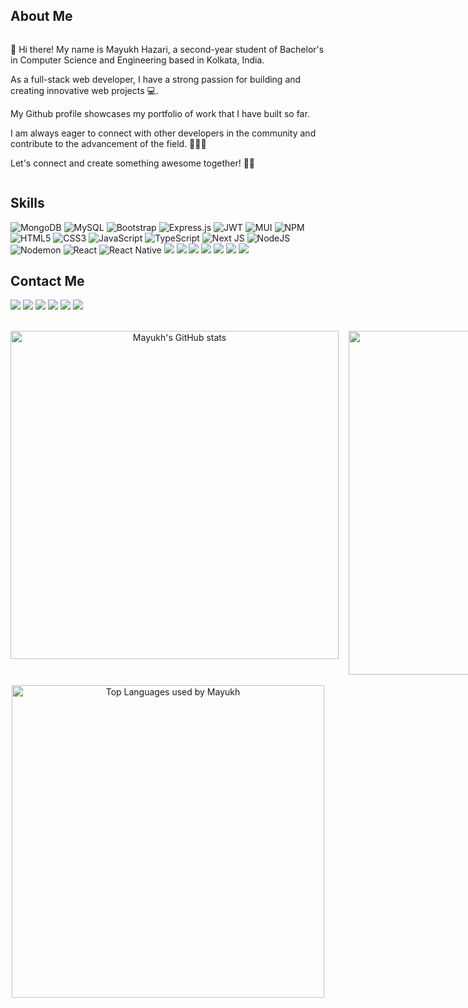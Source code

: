 ## About Me

<div align="left">
  <div style="display: grid; grid-template-columns: repeat(auto-fit, minmax(300px, 1fr)); grid-gap: 20px;">
    <div>
      <p style="text-align: left;">
        🚀 Hi there! My name is Mayukh Hazari, a second-year student of Bachelor's in Computer Science and Engineering based in Kolkata, India.
      </p>
      <p style="text-align: left;">
        As a full-stack web developer, I have a strong passion for building and creating innovative web projects 💻.
      </p>
      <p style="text-align: left;">
        My Github profile showcases my portfolio of work that I have built so far.
      </p>
      <p style="text-align: left;">
        I am always eager to connect with other developers in the community and contribute to the advancement of the field. 🤝👨‍💻
      </p>
      <p style="text-align: left;">
        Let's connect and create something awesome together! 🚀🚀
      </p>
    </div>
  </div>
</div>

## Skills

![MongoDB](https://img.shields.io/badge/MongoDB-%234ea94b.svg?style=for-the-badge&logo=mongodb&logoColor=white)
    <img src="https://img.shields.io/badge/mysql-%2300f.svg?style=for-the-badge&logo=mysql&logoColor=white" alt="MySQL" />
    <img src="https://img.shields.io/badge/bootstrap-%23563D7C.svg?style=for-the-badge&logo=bootstrap&logoColor=white" alt="Bootstrap" />
    <img src="https://img.shields.io/badge/express.js-%23404d59.svg?style=for-the-badge&logo=express&logoColor=%2361DAFB" alt="Express.js" />
    <img src="https://img.shields.io/badge/JWT-black?style=for-the-badge&logo=JSON%20web%20tokens" alt="JWT" />
    <img src="https://img.shields.io/badge/MUI-%230081CB.svg?style=for-the-badge&logo=mui&logoColor=white" alt="MUI" />
    <img src="https://img.shields.io/badge/NPM-%23CB3837.svg?style=for-the-badge&logo=npm&logoColor=white" alt="NPM" />
    <img src="https://img.shields.io/badge/html5-%23E34F26.svg?style=for-the-badge&logo=html5&logoColor=white" alt="HTML5" />
    <img src="https://img.shields.io/badge/css3-%231572B6.svg?style=for-the-badge&logo=css3&logoColor=white" alt="CSS3" />
    <img src="https://img.shields.io/badge/javascript-%23323330.svg?style=for-the-badge&logo=javascript&logoColor=%23F7DF1E" alt="JavaScript" />
    <img src="https://img.shields.io/badge/typescript-%23007ACC.svg?style=for-the-badge&logo=typescript&logoColor=white" alt="TypeScript" />
    <img src="https://img.shields.io/badge/Next-black?style=for-the-badge&logo=next.js&logoColor=white" alt="Next JS" />
    <img src="https://img.shields.io/badge/node.js-6DA55F?style=for-the-badge&logo=node.js&logoColor=white" alt="NodeJS" />
    <img src="https://img.shields.io/badge/NODEMON-%23323330.svg?style=for-the-badge&logo=nodemon&logoColor=%BBDEAD" alt="Nodemon" />
    <img src="https://img.shields.io/badge/react-%2320232a.svg?style=for-the-badge&logo=react&logoColor=%2361DAFB" alt="React" />
    <img src="https://img.shields.io/badge/react_native-%2320232a.svg?style=for-the-badge&logo=react&logoColor=%2361DAFB" alt="React Native" />
    <img src="https://img.shields.io/badge/React%20Hook%20Form-%23EC5990.svg?style=for-the-badge&logo=reacthookform&logoColor=white"/>
    <img src="https://img.shields.io/badge/redux-%23593d88.svg?style=for-the-badge&logo=redux&logoColor=white"/>
  <img src="https://img.shields.io/badge/tailwindcss-%2338B2AC.svg?style=for-the-badge&logo=tailwind-css&logoColor=white" />
  <img src="https://img.shields.io/badge/vite-%23646CFF.svg?style=for-the-badge&logo=vite&logoColor=white" />
  <img src="https://img.shields.io/badge/heroku-%23430098.svg?style=for-the-badge&logo=heroku&logoColor=white" />
<img src="https://img.shields.io/badge/Cloudflare-F38020?style=for-the-badge&logo=Cloudflare&logoColor=white">
<img src="https://img.shields.io/badge/vercel-%23000000.svg?style=for-the-badge&logo=vercel&logoColor=white"/>

## Contact Me

<div>

<a href="https://twitter.com/xmayuk_hx" target="_blank"><img src="https://img.shields.io/badge/Twitter-%231DA1F2.svg?style=for-the-badge&logo=Twitter&logoColor=white"/></a>
<a href="https://linktr.ee/mayuk_h" target="_blank">
<img src="https://img.shields.io/badge/linktree-1de9b6?style=for-the-badge&logo=linktree&logoColor=black"/></a>
<a href="https://www.linkedin.com/in/mayukh-hazari-212276220" target="_blank">
<img src="https://img.shields.io/badge/linkedin-%230077B5.svg?style=for-the-badge&logo=linkedin&logoColor=white"/></a>
<a href="https://www.instagram.com/mayuk.png/" target="_blank">
<img src="https://img.shields.io/badge/Instagram-%23E4405F.svg?style=for-the-badge&logo=Instagram&logoColor=white"/></a>
<a href="mailto:hazari.mayukh77@gmail.com" target="_blank">
<img src="https://img.shields.io/badge/Gmail-D14836?style=for-the-badge&logo=gmail&logoColor=white"></a>
<a href="https://twitter.com/xmayuk_hx" target="_blank">
<img src="https://img.shields.io/badge/Discord-%235865F2.svg?style=for-the-badge&logo=discord&logoColor=white"/></a>
</div>&nbsp;&nbsp;&nbsp;&nbsp;

<div align="center">
  <div id="stats-container" style="display: flex; flex-direction: colum;">
    <div id="githubstats">
      <img src="https://github-readme-stats.vercel.app/api?username=xmayukx&theme=midnight-purple&show_icons=true&count_private=true&border_radius=15" alt="Mayukh's GitHub stats" width=525/>
    </div>&nbsp;&nbsp;&nbsp;&nbsp;
    <div id="streakstats">
      <img src="https://github-readme-streak-stats.herokuapp.com?user=xmayukx&theme=midnight-purple&border_radius=15&count_private=true" width=550>
    </div>
  </div>&nbsp;&nbsp;
  <div id="wakastats">
    <img src="https://github-readme-stats.vercel.app/api/wakatime?username=xmayuk_hx&theme=midnight-purple&border_radius=15&count_private=true" alt="Top Languages used by Mayukh" width=500/>
  </div>
</div>
